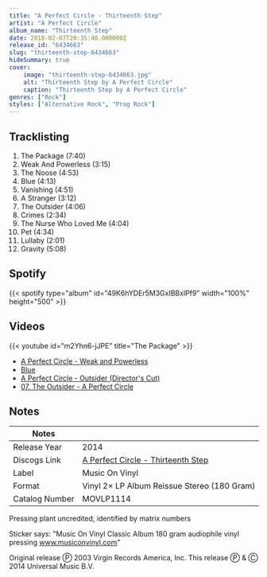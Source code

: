 ```yaml
---
title: "A Perfect Circle - Thirteenth Step"
artist: "A Perfect Circle"
album_name: "Thirteenth Step"
date: 2018-02-07T20:35:40.000000Z
release_id: "6434663"
slug: "thirteenth-step-6434663"
hideSummary: true
cover:
    image: "thirteenth-step-6434663.jpg"
    alt: "Thirteenth Step by A Perfect Circle"
    caption: "Thirteenth Step by A Perfect Circle"
genres: ["Rock"]
styles: ["Alternative Rock", "Prog Rock"]
---
```


## Tracklisting
1. The Package (7:40)
2. Weak And Powerless (3:15)
3. The Noose (4:53)
4. Blue (4:13)
5. Vanishing (4:51)
6. A Stranger (3:12)
7. The Outsider (4:06)
8. Crimes (2:34)
9. The Nurse Who Loved Me (4:04)
10. Pet (4:34)
11. Lullaby (2:01)
12. Gravity (5:08)


## Spotify
{{< spotify type="album" id="49K6hYDEr5M3GxIBBxlPf9" width="100%" height="500" >}}



## Videos
{{< youtube id="m2Yhn6-jJPE" title="The Package" >}}
- [A Perfect Circle - Weak and Powerless](https://www.youtube.com/watch?v=s-GsLh6dazI)
- [Blue](https://www.youtube.com/watch?v=6sU_Ra-u5J0)
- [A Perfect Circle - Outsider (Director's Cut)](https://www.youtube.com/watch?v=KO3l733WRN0)
- [07. The Outsider - A Perfect Circle](https://www.youtube.com/watch?v=nzyNWyZhUS0)

## Notes
| Notes          |             |
| ---------------| ----------- |
| Release Year   | 2014 |
| Discogs Link   | [A Perfect Circle - Thirteenth Step](https://www.discogs.com/release/6434663-A-Perfect-Circle-Thirteenth-Step) |
| Label          | Music On Vinyl |
| Format         | Vinyl 2× LP Album Reissue Stereo (180 Gram) |
| Catalog Number | MOVLP1114 |

Pressing plant uncredited, identified by matrix numbers 

Sticker says:
"Music On Vinyl
Classic Album
180 gram audiophile vinyl pressing
www.musiconvinyl.com"

Original release Ⓟ 2003 Virgin Records America, Inc. 
This release Ⓟ & Ⓒ 2014 Universal Music B.V.
